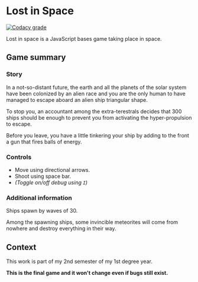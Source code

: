 # Lost in Space

[![Codacy grade](https://img.shields.io/codacy/grade/9368f78cc4434f8888891585ee13a521.svg?label=Codacy%20grade&logo=codacy)](https://www.codacy.com?utm_source=github.com&amp;utm_medium=referral&amp;utm_content=SlamaFR/Lost-In-Space&amp;utm_campaign=Badge_Grade)

Lost in space is a JavaScript bases game taking place in space.

## Game summary

### Story

In a not-so-distant future, the earth and all the planets of the solar system have been colonized by an alien race and you are the only human to have managed to escape aboard an alien ship triangular shape.

To stop you, an accountant among the extra-terestrals decides that 300 ships should be enough to prevent you from activating the hyper-propulsion to escape.

Before you leave, you have a little tinkering your ship by adding to the front a gun that fires balls of energy.

### Controls

- Move using directional arrows.
- Shoot using space bar.
- *(Toggle on/off debug using `I`)*

### Additional information

Ships spawn by waves of 30. 

Among the spawning ships, some invincible meteorites will come from nowhere and destroy everything in their way.

## Context

This work is part of my 2nd semester of my 1st degree year.

**This is the final game and it won't change even if bugs still exist.**